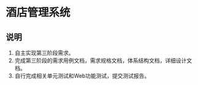 # 酒店管理系统

## 说明
1. 自主实现第三阶段需求。
2. 完成第三阶段的需求用例文档，需求规格文档，体系结构文档，详细设计文档。
3. 自行完成相关单元测试和Web功能测试，提交测试报告。
